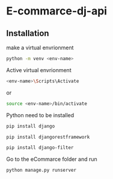 # E-commarce-dj-api

## Installation

make a virtual envrionment 
```bash
python -m venv <env-name>
```
Active virtual envrionment 
```bash
<env-name>\Scripts\Activate  
```
or
```bash
source <env-name>/bin/activate
```

Python need to be installed

```bash
pip install django
```
```bash
pip install djangorestframework
```
```bash
pip install django-filter
```
Go to the eCommarce folder and run

```bash
python manage.py runserver
```
